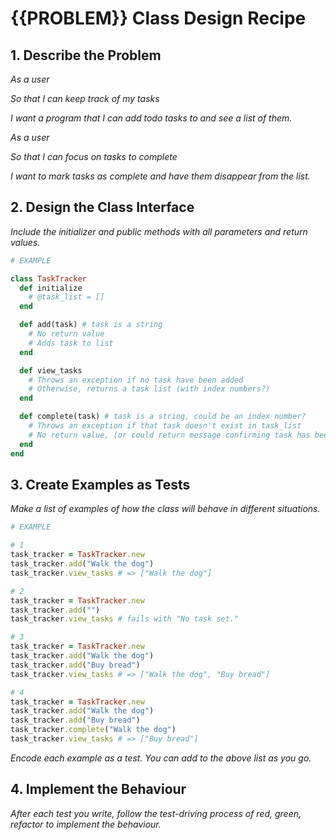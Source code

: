 # {{PROBLEM}} Class Design Recipe

## 1. Describe the Problem

_As a user_

_So that I can keep track of my tasks_

_I want a program that I can add todo tasks to and see a list of them._

_As a user_

_So that I can focus on tasks to complete_

_I want to mark tasks as complete and have them disappear from the list._

## 2. Design the Class Interface

_Include the initializer and public methods with all parameters and return values._

```ruby
# EXAMPLE

class TaskTracker
  def initialize
    # @task_list = []
  end

  def add(task) # task is a string
    # No return value
    # Adds task to list
  end

  def view_tasks
    # Throws an exception if no task have been added
    # Otherwise, returns a task list (with index numbers?)
  end

  def complete(task) # task is a string, could be an index number?
    # Throws an exception if that task doesn't exist in task_list
    # No return value, (or could return message confirming task has been marked as complete?)
  end
end
```

## 3. Create Examples as Tests

_Make a list of examples of how the class will behave in different situations._

```ruby
# EXAMPLE

# 1
task_tracker = TaskTracker.new
task_tracker.add("Walk the dog")
task_tracker.view_tasks # => ["Walk the dog"]

# 2
task_tracker = TaskTracker.new
task_tracker.add("")
task_tracker.view_tasks # fails with "No task set."

# 3
task_tracker = TaskTracker.new
task_tracker.add("Walk the dog")
task_tracker.add("Buy bread")
task_tracker.view_tasks # => ["Walk the dog", "Buy bread"]

# 4
task_tracker = TaskTracker.new
task_tracker.add("Walk the dog")
task_tracker.add("Buy bread")
task_tracker.complete("Walk the dog")
task_tracker.view_tasks # => ["Buy bread"]
```

_Encode each example as a test. You can add to the above list as you go._

## 4. Implement the Behaviour

_After each test you write, follow the test-driving process of red, green, refactor to implement the behaviour._
